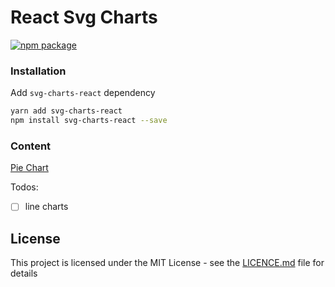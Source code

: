 # React Svg Charts

[![npm package][npm-badge]][npm]

### Installation
Add `svg-charts-react` dependency
```bash
yarn add svg-charts-react
npm install svg-charts-react --save
```

### Content
[Pie Chart](https://github.com/kaansey/svg-charts-react/blob/master/src/charts/PieChart/README.md)

Todos:

- [ ] line charts


## License
This project is licensed under the MIT License - see the
[LICENCE.md](./LICENCE.md) file for details


[npm-badge]: https://img.shields.io/npm/v/svg-charts-react?style=flat-square
[npm]: https://www.npmjs.com/package/svg-charts-react
